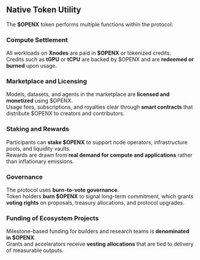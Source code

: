 ## Native Token Utility

The **$OPENX** token performs multiple functions within the protocol:

### Compute Settlement
All workloads on **Xnodes** are paid in **$OPENX** or tokenized credits.  
Credits such as **tGPU** or **tCPU** are backed by $OPENX and are **redeemed or burned** upon usage.

### Marketplace and Licensing
Models, datasets, and agents in the marketplace are **licensed and monetized** using $OPENX.  
Usage fees, subscriptions, and royalties clear through **smart contracts** that distribute $OPENX to creators and contributors.

### Staking and Rewards
Participants can **stake $OPENX** to support node operators, infrastructure pools, and liquidity vaults.  
Rewards are drawn from **real demand for compute and applications** rather than inflationary emissions.

### Governance
The protocol uses **burn-to-vote governance**.  
Token holders **burn $OPENX** to signal long-term commitment, which grants **voting rights** on proposals, treasury allocations, and protocol upgrades.

### Funding of Ecosystem Projects
Milestone-based funding for builders and research teams is **denominated in $OPENX**.  
Grants and accelerators receive **vesting allocations** that are tied to delivery of measurable outputs.
